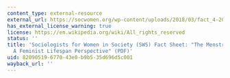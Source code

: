 ```yaml
---
content_type: external-resource
external_url: https://socwomen.org/wp-content/uploads/2018/03/fact_4-2011-menstruation.pdf
has_external_license_warning: true
license: https://en.wikipedia.org/wiki/All_rights_reserved
status: ''
title: 'Sociologists for Women in Society (SWS) Fact Sheet: "The Menstrual Cycle:
  A Feminist Lifespan Perspective" (PDF)'
uid: 82090519-6770-43e0-b9b5-35d696d5c001
wayback_url: ''
---
```

